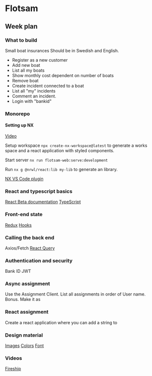 

# Flotsam

## Week plan
### What to build
Small boat insurances
Should be in Swedish and English.
* Register as a new customer
* Add new boat
* List all my boats
* Show monthly cost dependent on number of boats
* Remove boat
* Create incident connected to a boat
* List all "my" incidents
* Comment an incident.
* Login with "bankid"

### Monorepo

#### Setting up NX
[Video](https://egghead.io/courses/scale-react-development-with-nx-4038)

Setup workspace `npx create-nx-workspace@latest` to generate a works space and a react application with styled components.

Start server `nx run flotsam-web:serve:development`

Run `nx g @nrwl/react:lib my-lib` to generate an library.

[NX VS Code plugin](https://marketplace.visualstudio.com/items?itemName=nrwl.angular-console)


### React and typescript basics
[React Beta documentation](https://beta.reactjs.org/)
[TypeScript](https://www.youtube.com/watch?v=zQnBQ4tB3ZA)

### Front-end state
[Redux](https://www.youtube.com/watch?v=_shA5Xwe8_4)
[Hooks](https://www.youtube.com/watch?v=TNhaISOUy6Q)

### Calling the back end
Axios/Fetch
[React Query](https://www.youtube.com/watch?v=KUJZSxzrO2k)

### Authentication and security
Bank ID
JWT

### Async assignment
Use the Assignment Client.
List all assignments in order of User name.
Bonus. Make it as 
### React assignment
Create a react application where you can add a string to

### Design material
[Images](https://www.flickr.com/search/?q=small+boat&l=4)
[Colors](https://coolors.co/d00000-ffba08-3f88c5-032b43-136f63)
[Font](https://fonts.google.com/specimen/Roboto+Slab)

### Videos
[Fireship](https://www.youtube.com/c/Fireship)

